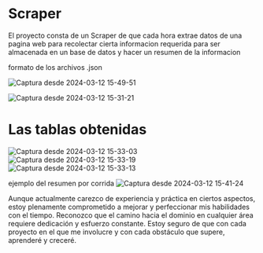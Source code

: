 # Scraper
 El proyecto consta de un Scraper de que cada hora extrae datos de una pagina web para recolectar cierta informacion requerida para ser almacenada en un base de datos y hacer un resumen de la informacion 

 formato de los archivos .json
 
 ![Captura desde 2024-03-12 15-49-51](https://github.com/MoyMontes/Scraper/assets/45276668/39e27188-c5ea-470c-8e13-cd4a5ff44af0)

![Captura desde 2024-03-12 15-31-21](https://github.com/MoyMontes/Scraper/assets/45276668/9c7ae969-1fe7-4dcb-a422-bf24c74be0f8)

# Las tablas obtenidas
![Captura desde 2024-03-12 15-33-03](https://github.com/MoyMontes/Scraper/assets/45276668/671be7b9-206c-48b1-b2fb-a5629151aa55)
![Captura desde 2024-03-12 15-33-19](https://github.com/MoyMontes/Scraper/assets/45276668/c5925564-67e5-4228-9998-83bc07212c6b)
![Captura desde 2024-03-12 15-33-13](https://github.com/MoyMontes/Scraper/assets/45276668/6801ae87-3a14-41eb-9365-87a1b115ffd9)

ejemplo del resumen por corrida
![Captura desde 2024-03-12 15-41-24](https://github.com/MoyMontes/Scraper/assets/45276668/0a7e8ece-c45e-40bd-b80c-84e1fead84bd)


Aunque actualmente carezco de experiencia y práctica en ciertos aspectos, estoy plenamente comprometido a mejorar y perfeccionar mis habilidades con el tiempo. Reconozco que el camino hacia el dominio en cualquier área requiere dedicación y esfuerzo constante. Estoy seguro de que con cada proyecto en el que me involucre y con cada obstáculo que supere, aprenderé y creceré. 
